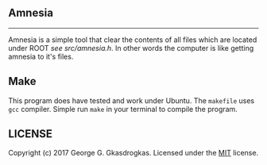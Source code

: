 ## Amnesia
---

Amnesia is a simple tool that clear the contents of all files which are located under ROOT *see src/amnesia.h*. In other words the computer is like getting amnesia to it's files.

## Make

This program does have tested and work under Ubuntu. The `makefile` uses `gcc` compiler. Simple run `make` in your terminal to compile the program. 

## LICENSE

Copyright (c) 2017 George G. Gkasdrogkas. Licensed under the [MIT](https://github.com/GeorgeGkas/Amnesia/blob/master/LICENSE) license.
